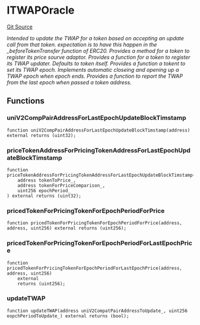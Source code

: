 # ITWAPOracle
[Git Source](https://github.com/KlimaDAO/klimadao-solidity/blob/36109e4551048e978d232da5905a9cf6eaf3e3e2/src/protocol/tokens/regular/KlimaToken.sol)

*Intended to update the TWAP for a token based on accepting an update call from that token.
expectation is to have this happen in the _beforeTokenTransfer function of ERC20.
Provides a method for a token to register its price sourve adaptor.
Provides a function for a token to register its TWAP updater. Defaults to token itself.
Provides a function a tokent to set its TWAP epoch.
Implements automatic closeing and opening up a TWAP epoch when epoch ends.
Provides a function to report the TWAP from the last epoch when passed a token address.*


## Functions
### uniV2CompPairAddressForLastEpochUpdateBlockTimstamp


```solidity
function uniV2CompPairAddressForLastEpochUpdateBlockTimstamp(address) external returns (uint32);
```

### priceTokenAddressForPricingTokenAddressForLastEpochUpdateBlockTimstamp


```solidity
function priceTokenAddressForPricingTokenAddressForLastEpochUpdateBlockTimstamp(
    address tokenToPrice_,
    address tokenForPriceComparison_,
    uint256 epochPeriod_
) external returns (uint32);
```

### pricedTokenForPricingTokenForEpochPeriodForPrice


```solidity
function pricedTokenForPricingTokenForEpochPeriodForPrice(address, address, uint256) external returns (uint256);
```

### pricedTokenForPricingTokenForEpochPeriodForLastEpochPrice


```solidity
function pricedTokenForPricingTokenForEpochPeriodForLastEpochPrice(address, address, uint256)
    external
    returns (uint256);
```

### updateTWAP


```solidity
function updateTWAP(address uniV2CompatPairAddressToUpdate_, uint256 eopchPeriodToUpdate_) external returns (bool);
```

